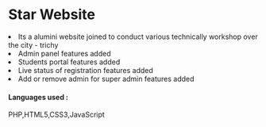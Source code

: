 # Star Website
<li> Its a alumini website joined to conduct various technically workshop over the city - trichy
<li> Admin panel features added 
<li> Students portal features added 
<li> Live status of registration features added 
<li> Add or remove admin for super admin features added
<h4>Languages used : </h4>
PHP,HTML5,CSS3,JavaScript

